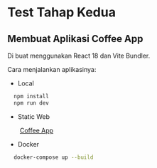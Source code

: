 # Test Tahap Kedua

## Membuat Aplikasi Coffee App

Di buat menggunakan React 18 dan Vite Bundler.

Cara menjalankan aplikasinya:

- Local

```sh
  npm install
  npm run dev
```

- Static Web

&ensp;&ensp;&ensp;&ensp;[Coffee App](https://coffee-app-dev.surge.sh/)

- Docker

```sh
  docker-compose up --build
```
